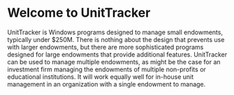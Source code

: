 # Welcome to UnitTracker

UnitTracker is Windows programs designed to manage small endowments, typically under $250M. There is nothing about the design that prevents use with larger endowments, but there are more sophisticated programs designed for large endowments that provide additional features. UnitTracker can be used to manage multiple endowments, as might be the case for an investment firm managing the endowments of multiple non-profits or educational institutions. It will work equally well for in-house unit management in an organization with a single endowment to manage.